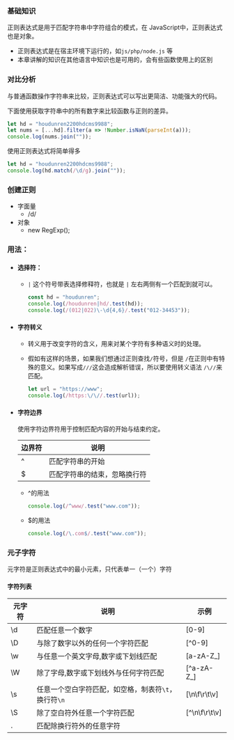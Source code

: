 ### 基础知识

正则表达式是用于匹配字符串中字符组合的模式，在 JavaScript中，正则表达式也是对象。

- 正则表达式是在宿主环境下运行的，如`js/php/node.js` 等
- 本章讲解的知识在其他语言中知识也是可用的，会有些函数使用上的区别

### 对比分析

与普通函数操作字符串来比较，正则表达式可以写出更简洁、功能强大的代码。

下面使用获取字符串中的所有数字来比较函数与正则的差异。

```js
let hd = "houdunren2200hdcms9988";
let nums = [...hd].filter(a => !Number.isNaN(parseInt(a)));
console.log(nums.join(""));
```

使用正则表达式将简单得多

```js
let hd = "houdunren2200hdcms9988";
console.log(hd.match(/\d/g).join(""));
```

### 创建正则

- 字面量
  - /d/
- 对象
  - new RegExp();

### 用法：

- #### 选择符：

  - `|` 这个符号带表选择修释符，也就是 `|` 左右两侧有一个匹配到就可以。

    ```js
    const hd = "houdunren";
    console.log(/houdunren|hd/.test(hd));
    console.log(/(012|022)\-\d{4,6}/.test("012-34453"));
    ```

- #### 字符转义

  - 转义用于改变字符的含义，用来对某个字符有多种语义时的处理。

  - 假如有这样的场景，如果我们想通过正则查找`/`符号，但是 `/`在正则中有特殊的意义。如果写成`///`这会造成解析错误，所以要使用转义语法 `/\//`来匹配。

    ```js
    let url = "https://www";
    console.log(/https:\/\//.test(url));
    ```

- #### 字符边界

  使用字符边界符用于控制匹配内容的开始与结束约定。

  | 边界符 | 说明                         |
  | ------ | ---------------------------- |
  | ^      | 匹配字符串的开始             |
  | $      | 匹配字符串的结束，忽略换行符 |

  - ^的用法

    ```js
    console.log(/^www/.test("www.com"));
    ```

  - $的用法

    ```js
    console.log(/\.com$/.test("www.com"));
    ```

### 元子字符

元字符是正则表达式中的最小元素，只代表单一（一个）字符

#### 字符列表

| 元字符 | 说明                                                 | 示例          |
| ------ | ---------------------------------------------------- | ------------- |
| \d     | 匹配任意一个数字                                     | [0-9]         |
| \D     | 与除了数字以外的任何一个字符匹配                     | [^0-9]        |
| \w     | 与任意一个英文字母,数字或下划线匹配                  | [a-zA-Z_]     |
| \W     | 除了字母,数字或下划线外与任何字符匹配                | [^a-zA-Z_]    |
| \s     | 任意一个空白字符匹配，如空格，制表符`\t`，换行符`\n` | [\n\f\r\t\v]  |
| \S     | 除了空白符外任意一个字符匹配                         | [^\n\f\r\t\v] |
| .      | 匹配除换行符外的任意字符                             |               |

